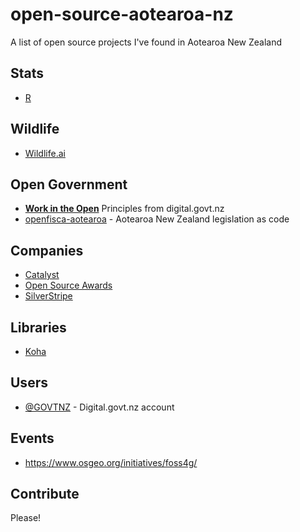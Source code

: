 # open-source-aotearoa-nz
A list of open source projects I've found in Aotearoa New Zealand

## Stats

- [R](https://www.r-project.org/)

## Wildlife

- [Wildlife.ai](https://wildlife.ai/projects/)

## Open Government

- [**Work in the Open**](https://www.digital.govt.nz/standards-and-guidance/digital-service-design-standard/principles/work-in-the-open) Principles from digital.govt.nz
- [openfisca-aotearoa](https://github.com/BetterRules/openfisca-aotearoa) - Aotearoa New Zealand legislation as code

## Companies

- [Catalyst](https://www.catalyst.net.nz/stories-and-studies/catalyst-blog/tag/open-source-and-innovation)
- [Open Source Awards](https://nzosa.org.nz/)
- [SilverStripe](https://github.com/silverstripe/silverstripe-cms)

## Libraries

- [Koha](https://en.wikipedia.org/wiki/Koha_(software))

## Users

- [@GOVTNZ](https://github.com/GOVTNZ) - Digital.govt.nz account

## Events

- https://www.osgeo.org/initiatives/foss4g/

## Contribute

Please!
